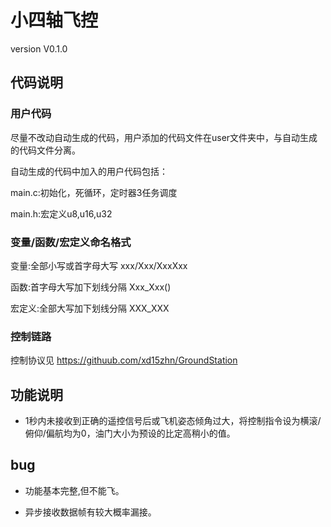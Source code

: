 # 小四轴飞控
version V0.1.0

## 代码说明

### 用户代码
尽量不改动自动生成的代码，用户添加的代码文件在user文件夹中，与自动生成的代码文件分离。

自动生成的代码中加入的用户代码包括：

main.c:初始化，死循环，定时器3任务调度

main.h:宏定义u8,u16,u32

### 变量/函数/宏定义命名格式
变量:全部小写或首字母大写 xxx/Xxx/XxxXxx

函数:首字母大写加下划线分隔 Xxx_Xxx()

宏定义:全部大写加下划线分隔 XXX_XXX

### 控制链路
控制协议见 https://githuub.com/xd15zhn/GroundStation

## 功能说明
* 1秒内未接收到正确的遥控信号后或飞机姿态倾角过大，将控制指令设为横滚/俯仰/偏航均为0，油门大小为预设的比定高稍小的值。

## bug
* 功能基本完整,但不能飞。

* 异步接收数据帧有较大概率漏接。